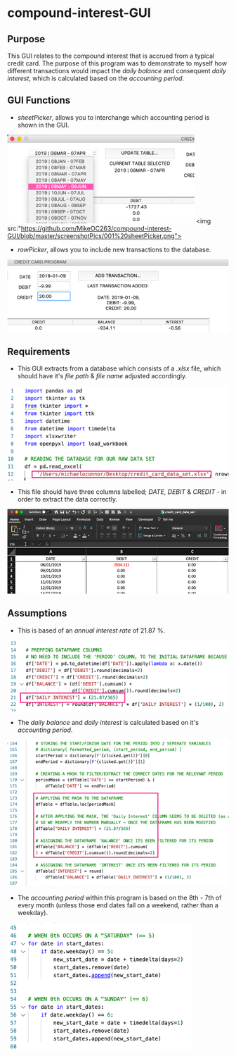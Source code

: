 # compound-interest-GUI

## Purpose
This GUI relates to the compound interest that is accrued from a typical credit card.
The purpose of this program was to demonstrate to myself how different transactions would impact the _daily_ _balance_ and consequent _daily_ _interest_, which is calculated based on the _accounting_  _period_.


## GUI Functions
- _sheetPicker_, allows you to interchange which accounting period is shown in the GUI.

![](https://github.com/MikeOC263/compound-interest-GUI/blob/master/002%20sheetPicker.png?raw=true)
<img src:"https://github.com/MikeOC263/compound-interest-GUI/blob/master/screenshotPics/001%20sheetPicker.png">


- _rowPicker_, allows you to include new transactions to the database.

![](https://github.com/MikeOC263/compound-interest-GUI/blob/master/003%20rowPicker.png?raw=true)


## Requirements
- This GUI extracts from a database which consists of a _.xlsx_ file, which should have it's _file_ _path_ & _file_ _name_ adjusted accordingly.

![](https://github.com/MikeOC263/compound-interest-GUI/blob/master/008%20Database%20File%20Path.png?raw=true)

- This file should have three columns labelled; _DATE_, _DEBIT_ & _CREDIT_ - in order to extract the data correctly.

![](https://github.com/MikeOC263/compound-interest-GUI/blob/master/004%20.xlsx%20database.png?raw=true)


## Assumptions
- This is based of an _annual_ _interest_ _rate_ of 21.87 %.

![](https://github.com/MikeOC263/compound-interest-GUI/blob/master/005%20Annual%20Interest%20.png?raw=true)

- The _daily_ _balance_ and _daily_ _interest_ is calculated based on it's _accounting period_.

![](https://github.com/MikeOC263/compound-interest-GUI/blob/master/006%20Period%20Mask.png?raw=true)

- The _accounting_ _period_ within this program is based on the 8th - 7th of every month (unless those end dates fall on a weekend, rather than a weekday).

![](https://github.com/MikeOC263/compound-interest-GUI/blob/master/007%20Period%20Start%20Date.png?raw=true)





